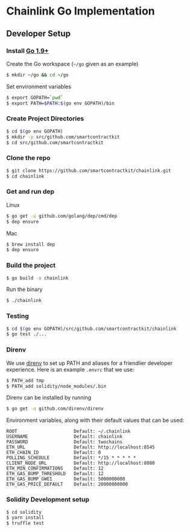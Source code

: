 # Chainlink Go Implementation

## Developer Setup

### Install [Go 1.9+](https://golang.org/dl/)

Create the Go workspace (`~/go` given as an example)

```bash
$ mkdir ~/go && cd ~/go
```

Set environment variables

```bash
$ export GOPATH=`pwd`
$ export PATH=$PATH:$(go env GOPATH)/bin
```

### Create Project Directories

```bash
$ cd $(go env GOPATH)
$ mkdir -p src/github.com/smartcontractkit
$ cd src/github.com/smartcontractkit
```

### Clone the repo

```bash
$ git clone https://github.com/smartcontractkit/chainlink.git
$ cd chainlink
```

### Get and run dep

Linux

```bash
$ go get -u github.com/golang/dep/cmd/dep
$ dep ensure
```

Mac

```bash
$ brew install dep
$ dep ensure
```

### Build the project

```bash
$ go build -o chainlink
```

Run the binary

```bash
$ ./chainlink
```

### Testing

```bash
$ cd $(go env GOPATH)/src/github.com/smartcontractkit/chainlink
$ go test ./...
```

### Direnv

We use [direnv](https://github.com/direnv/direnv/) to set up PATH and aliases 
for a friendlier developer experience. Here is an example `.envrc` that we use:

```bash
$ PATH_add tmp
$ PATH_add solidity/node_modules/.bin
```

Direnv can be installed by running

```bash
$ go get -u github.com/direnv/direnv
```

Environment variables, along with their default values that can be used:

    ROOT                     Default: ~/.chainlink
    USERNAME                 Default: chainlink
    PASSWORD                 Default: twochains
    ETH_URL                  Default: http://localhost:8545
    ETH_CHAIN_ID             Default: 0
    POLLING_SCHEDULE         Default: */15 * * * * *
    CLIENT_NODE_URL          Default: http://localhost:8080
    ETH_MIN_CONFIRMATIONS    Default: 12
    ETH_GAS_BUMP_THRESHOLD   Default: 12
    ETH_GAS_BUMP_GWEI        Default: 5000000000
    ETH_GAS_PRICE_DEFAULT    Default: 20000000000

### Solidity Development setup

```bash
$ cd solidity
$ yarn install
$ truffle test
```